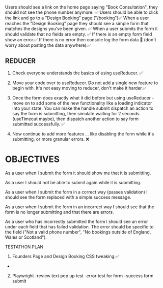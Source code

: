 Users should see a link on the home page saying "Book Consultation", they should not see the phone number anymore. ✅
Users should be able to click the link and go to a "Design Booking" page ("/booking")✅
When a user reaches the "Design Booking" page they should see a simple form that matches the designs you've been given. ✅
When a user submits the form it should validate that no fields are empty. ✅
If there is an empty form field show an error.✅
If there is no error then console log the form data 🙂 (don't worry about posting the data anywhere).✅

## REDUCER

1. Check everyone understands the basics of using useReducer. ✅

2. Move your code over to useReducer. Do not add a single new feature to begin with. It's not easy moving to reducer, don't make it harder.✅

3. Once the form does exactly what it did before but using useReducer - move on to add some of the new functionality like a loading indicator into your state. You can make the handle submit dispatch an action to say the form is submitting, then simulate waiting for 2 seconds (useTimeout maybe), then dispatch another action to say form submitted successfully. ✅

4. Now continue to add more features ... like disabling the form while it's submitting, or more granular errors. ❌

# OBJECTIVES

As a user when I submit the form it should  show me that it is submitting. 

As a user I should not be able to submit again while it is submitting.

As a user when I submit the form in a correct way (passes validation) I should see the form replaced with a simple success message.

As a user when I submit the form in an incorrect way I should see that the form is no longer submitting and that there are errors.

As a user who has incorrectly submitted the form I should see an error under each field that has failed validation. The error should be specific to the field ("Not a valid phone number", "No bookings outside of England, Wales or Scotland").

TESTATHON PLAN
1. Founders Page and Design Booking CSS tweaking ✅
-
2. Playwright
-review text pop up test
-error test for form
-success form submit